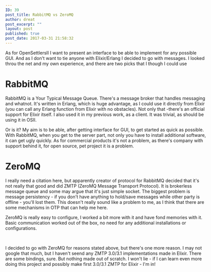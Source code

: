 ```yaml
---
ID: 39
post_title: RabbitMQ vs ZeroMQ
author: dreat
post_excerpt: ""
layout: post
published: true
post_date: 2017-03-31 21:58:32
---
```

<div style="direction: ltr; border-width: 100%;">
<div style="direction: ltr; margin-top: 0in; margin-left: 0in; width: 6.6041in;">
<div style="direction: ltr; margin-top: 0in; margin-left: 0in; width: 6.6041in;">

As for OpenSettlersII I want to present an interface to be able to implement for any possible GUI. And as I don't want to tie anyone with Elixir/Erlang I decided to go with messages. I looked throu the net and my own experience, and there are two picks that I though I could use
<h1>RabbitMQ</h1>
RabbitMQ is a Your Typical Message Queue. There's a message broker that handles messaging and whatnot. It's written in Erlang, which is huge advantage, as I could use it directly from Elixir (you can call any Erlang function from Elixir with no obstacles). Not only that -there's an official support for Elixir itself. I also used it in my previous work, as a client. It was trivial, as should be using it in OSII.

Or is it? My aim is to be able, after getting interface for GUI, to get started as quick as possible. With RabbitMQ, when you get to the server part, not only you have to install additional software, it can get ugly quickly. As for commercial products it's not a problem, as there's company with support behind it, for open source, pet project it is a problem.
<h1>ZeroMQ</h1>
I really need a citation here, but apparently creator of protocol for RabbitMQ decided that it's not really that good and did ZMTP (ZeroMQ Message Transport Protocol). It is brokerless message queue and some may argue that it's just simple socket. The biggest problem is message persistency - if you don't have anything to hold/save messages while other party is offline - you'll lost them. This doesn't really sound like a problem to me, as I think that there are some mechanisms in OTP that can help me here.

ZeroMQ is really easy to configure, I worked a bit more with it and have fond memories with it. Basic communication worked out of the box, no need for any additional installations or configurations.

&nbsp;

I decided to go with ZeroMQ for reasons stated above, but there's one more reason. I may not google that much, but I haven't seend any ZMTP 3.0/3.1 implementations made in Elixir. There are some bindings, sure. But nothing made out of scratch. I won't lie - if I can learn even more doing this project and possibly make first 3.0/3.1 ZMTP for Elixir - I'm in!

</div>
</div>
</div>
